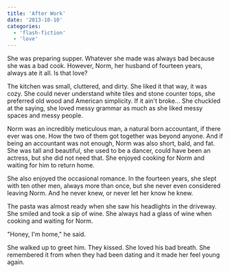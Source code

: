 ```yaml
---
title: 'After Work'
date: '2013-10-10'
categories:
  - 'flash-fiction'
  - 'love'
---
```


She was preparing supper. Whatever she made was always bad because she was a bad
cook. However, Norm, her husband of fourteen years, always ate it all. Is that
love?

<!-- truncate -->

The kitchen was small, cluttered, and dirty. She liked it that way, it was cozy.
She could never understand white tiles and stone counter tops, she preferred old
wood and American simplicity. If it ain't broke... She chuckled at the saying,
she loved messy grammar as much as she liked messy spaces and messy people.

Norm was an incredibly meticulous man, a natural born accountant, if there ever
was one. How the two of them got together was beyond anyone. And if being an
accountant was not enough, Norm was also short, bald, and fat. She was tall and
beautiful, she used to be a dancer, could have been an actress, but she did not
need that. She enjoyed cooking for Norm and waiting for him to return home.

She also enjoyed the occasional romance. In the fourteen years, she slept with
ten other men, always more than once, but she never even considered leaving
Norm. And he never knew, or never let her know he knew.

The pasta was almost ready when she saw his headlights in the driveway. She
smiled and took a sip of wine. She always had a glass of wine when cooking and
waiting for Norm.

"Honey, I'm home," he said.

She walked up to greet him. They kissed. She loved his bad breath. She
remembered it from when they had been dating and it made her feel young again.
